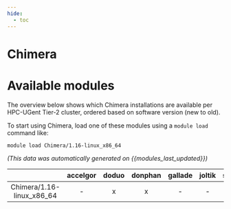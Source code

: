 ```yaml
---
hide:
  - toc
---
```


Chimera
=======

# Available modules


The overview below shows which Chimera installations are available per HPC-UGent Tier-2 cluster, ordered based on software version (new to old).

To start using Chimera, load one of these modules using a `module load` command like:

```shell
module load Chimera/1.16-linux_x86_64
```

*(This data was automatically generated on {{modules_last_updated}})*  

| |accelgor|doduo|donphan|gallade|joltik|shinx|
| :---: | :---: | :---: | :---: | :---: | :---: | :---: |
|Chimera/1.16-linux_x86_64|-|x|x|-|-|-|
